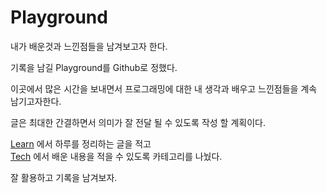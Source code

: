 # **Playground**

내가 배운것과 느낀점들을 남겨보고자 한다.

기록을 남길 Playground를 Github로 정했다.

이곳에서 많은 시간을 보내면서 프로그래밍에 대한 내 생각과 배우고 느낀점들을 계속 남기고자한다.

글은 최대한 간결하면서 의미가 잘 전달 될 수 있도록 작성 할 계획이다.

[Learn](https://github.com/kongom2/kongom2/tree/main/learn) 에서 하루를 정리하는 글을 적고<br/>
[Tech](https://github.com/kongom2/tech) 에서 배운 내용을 적을 수 있도록 카테고리를 나눴다.

잘 활용하고 기록을 남겨보자.
